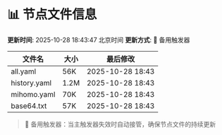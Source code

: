 # 📊 节点文件信息

**更新时间**: 2025-10-28 18:43:47 北京时间
**更新方式**: 🔄 备用触发器

| 文件名 | 大小 | 最后修改 |
|--------|------|----------|
| all.yaml | 56K | 2025-10-28 18:43 |
| history.yaml | 1.2M | 2025-10-28 18:43 |
| mihomo.yaml | 70K | 2025-10-28 18:43 |
| base64.txt | 57K | 2025-10-28 18:43 |

> 🔄 备用触发器：当主触发器失效时自动接管，确保节点文件的持续更新
